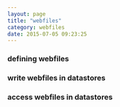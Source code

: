```yaml
---
layout: page
title: "webfiles"
category: webfiles
date: 2015-07-05 09:23:25
---
```


### defining webfiles

### write webfiles in datastores

### access webfiles in datastores
